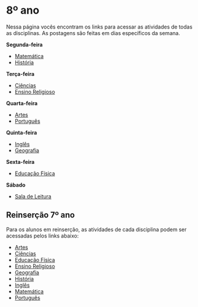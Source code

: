 # 8º ano
Nessa página vocês encontram os links para acessar as atividades de todas as disciplinas. As postagens são feitas em dias específicos da semana.

**Segunda-feira**

- [Matemática](https://padlet.com/mkmdeoliveira/kj9ljkfquhge8cdj)
- [História](https://padlet.com/fredericohorie/psgeitbpzb3xxio7)

**Terça-feira**

- [Ciências](https://padlet.com/fredericohorie/lqz3tq38ml06jl7x)
- [Ensino Religioso]()

**Quarta-feira**

- [Artes]()
- [Português](https://padlet.com/fredericohorie/x71d2er1q7ymf28g)

**Quinta-feira**

- [Inglês]()
- [Geografia]()

**Sexta-feira**

- [Educação Física]()

**Sábado**

- [Sala de Leitura]()

## Reinserção 7º ano

Para os alunos em reinserção, as atividades de cada disciplina podem ser acessadas pelos links abaixo:

- [Artes](https://padlet.com/fredericohorie/6xsm45j2j8n5wmmk)
- [Ciências](https://padlet.com/fredericohorie/o76l89wpgb3jrt9a)
- [Educação Física]()
- [Ensino Religioso]()
- [Geografia]()
- [História](https://padlet.com/fredericohorie/lxtfc4in93s0bzh1)
- [Inglês]()
- [Matemática](https://padlet.com/fredericohorie/pzw2t8pe5ly0ji2w)
- [Português](https://padlet.com/fredericohorie/5vppr3s1fvel8t9z)

